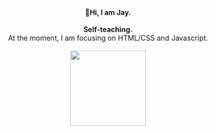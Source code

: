 
<p align="center">
  <b> 👋Hi, I am Jay.</b><br>
  <br>
  <b> Self-teaching.</b>
  <br>
   At the moment, I am focusing on HTML/CSS and Javascript.
  <br>
  <br>
<img src="https://media.giphy.com/media/Wn08ZDF4Ou4D9Ozqpg/giphy.gif" width="150" height="150" />
</p>


<!--
**a331998513/a331998513** is a ✨ _special_ ✨ repository because its `README.md` (this file) appears on your GitHub profile.

Here are some ideas to get you started:

- 🔭 I’m currently working on ...
- 🌱 I’m currently learning ...
- 👯 I’m looking to collaborate on ...
- 🤔 I’m looking for help with ...
- 💬 Ask me about ...
- 📫 How to reach me: ...
- 😄 Pronouns: ...
- ⚡ Fun fact: ...
-->
